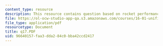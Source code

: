```yaml
---
content_type: resource
description: This resource contains question based on rocket performance.
file: https://ol-ocw-studio-app-qa.s3.amazonaws.com/courses/16-01-unified-engineering-i-ii-iii-iv-fall-2005-spring-2006/96640157faa3dda284c0bba42ccd2417_q17.PDF
file_type: application/pdf
resourcetype: Document
title: q17.PDF
uid: 96640157-faa3-dda2-84c0-bba42ccd2417
---
```

